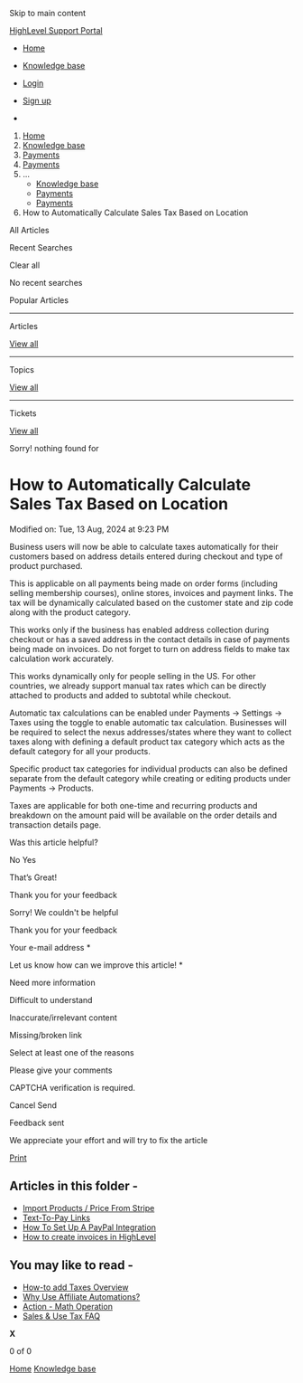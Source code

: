 Skip to main content

[ HighLevel Support Portal ](https://help.gohighlevel.com)

  * [ Home ](/support/home)
  * [ Knowledge base ](/support/solutions)

  * [Login](/support/login)
  * [Sign up](/support/signup)
  * 

  1. [Home](/support/home)
  2. [Knowledge base](/support/solutions)
  3. [Payments](/support/solutions/155000000067)
  4. [Payments](/support/solutions/folders/48000682654)
  5. ... 
     * [Knowledge base](/support/solutions)
     * [Payments](/support/solutions/155000000067)
     * [Payments](/support/solutions/folders/48000682654)
  6. How to Automatically Calculate Sales Tax Based on Location

All  Articles 

Recent Searches

Clear all

No recent searches

Popular Articles

* * *

Articles

[View all](/support/search/solutions)

* * *

Topics

[View all](/support/search/topics)

* * *

Tickets

[View all](/support/search/tickets)

Sorry! nothing found for   

# How to Automatically Calculate Sales Tax Based on Location

Modified on: Tue, 13 Aug, 2024 at 9:23 PM

Business users will now be able to calculate taxes automatically for their customers based on address details entered during checkout and type of product purchased.

This is applicable on all payments being made on order forms (including selling membership courses), online stores, invoices and payment links. The tax will be dynamically calculated based on the customer state and zip code along with the product category.

This works only if the business has enabled address collection during checkout or has a saved address in the contact details in case of payments being made on invoices. Do not forget to turn on address fields to make tax calculation work accurately.

This works dynamically only for people selling in the US. For other countries, we already support manual tax rates which can be directly attached to products and added to subtotal while checkout.

Automatic tax calculations can be enabled under Payments -> Settings -> Taxes using the toggle to enable automatic tax calculation. Businesses will be required to select the nexus addresses/states where they want to collect taxes along with defining a default product tax category which acts as the default category for all your products.

Specific product tax categories for individual products can also be defined separate from the default category while creating or editing products under Payments -> Products.

Taxes are applicable for both one-time and recurring products and breakdown on the amount paid will be available on the order details and transaction details page.

Was this article helpful?

No  Yes 

That’s Great!

Thank you for your feedback

Sorry! We couldn't be helpful

Thank you for your feedback

Your e-mail address *

Let us know how can we improve this article! *

Need more information 

Difficult to understand 

Inaccurate/irrelevant content 

Missing/broken link 

Select at least one of the reasons 

Please give your comments 

CAPTCHA verification is required. 

Cancel  Send 

Feedback sent

We appreciate your effort and will try to fix the article

[Print](javascript:print\(\))

## Articles in this folder -

  * [Import Products / Price From Stripe](/support/solutions/articles/48001202184-import-products-price-from-stripe)
  * [Text-To-Pay Links](/support/solutions/articles/48001202185-text-to-pay-links)
  * [How To Set Up A PayPal Integration](/support/solutions/articles/48001204158-how-to-set-up-a-paypal-integration)
  * [How to create invoices in HighLevel](/support/solutions/articles/48001208702-how-to-create-invoices-in-highlevel)

## You may like to read -

  * [How-to add Taxes Overview](/support/solutions/articles/48001224104-how-to-add-taxes-overview)
  * [Why Use Affiliate Automations?](/support/solutions/articles/155000003662-why-use-affiliate-automations-)
  * [Action - Math Operation](/support/solutions/articles/48001216182-action-math-operation)
  * [Sales & Use Tax FAQ](/support/solutions/articles/48001219101-sales-use-tax-faq)

**X**

0 of 0 []()

[Home](/support/home) [Knowledge base](/support/solutions)
